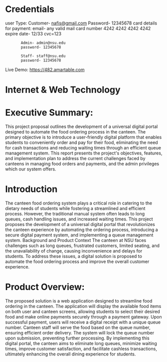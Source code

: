 # __Credentials__
user Type: Customer- nafis@gmail.com
           Password- 12345678
           card details for payment: email- any valid mail
                                    card number 4242 4242 4242 4242
                                    expire date- 12/33
                                    cvc=123

           Admin- admin@nsu.edu
           password- 12345678

           Staff- staff@nsu.edu
           password- 12345678  
Live Demo: https://482.amartable.com


# __Internet & Web Technology__
# __Executive Summary:__
This project proposal outlines the development of a universal digital portal designed to automate
the food ordering process in the canteen. The primary objective is to introduce a user-friendly
digital platform that enables students to conveniently order and pay for their food, eliminating
the need for cash transactions and reducing waiting times through an efficient queue
management system. This report presents the project's objectives, features, and implementation
plan to address the current challenges faced by canteens in managing food orders and payments,
and the admin privileges which our system offers.

# __Introduction__
The canteen food ordering system plays a critical role in catering to the dietary needs of
students while fostering a streamlined and efficient process. However, the traditional
manual system often leads to long queues, cash handling issues, and increased waiting
times. This project proposes the development of a universal digital portal that
revolutionizes the canteen experience by automating the ordering process, introducing a
secure digital payment system, and implementing a queue management system.
Background and Product Context
The canteen at NSU faces challenges such as long queues, frustrated customers, limited seating,
and the unavailability of change, causing inconvenience and delays for students. To address these
issues, a digital solution is proposed to automate the food ordering process and improve the
overall customer experience.

# __Product Overview:__
The proposed solution is a web application designed to streamline food ordering in the canteen.
The application will display the available food items on both user and canteen screens, allowing
students to select their desired food and make online payments securely through a payment
gateway. Upon successful payment, users will receive a digital receipt with a unique queue
number. Canteen staff will serve the food based on the queue number, ensuring efficient order
delivery. The system will lock the queue number upon submission, preventing further
processing.
By implementing this digital portal, the canteen aims to eliminate long queues, minimize waiting
times, improve customer satisfaction, and facilitate cashless transactions, ultimately enhancing
the overall dining experience for students.
